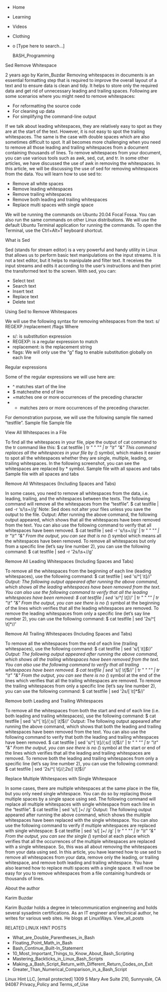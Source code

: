 





















































* Home
* Learning
* Videos
* Clothing
*
  o [Type here to search...]


   BASH_Programming


Sed Remove Whitespace

2 years ago
by Karim_Buzdar
Removing whitespaces in documents is an essential formatting step that is
required to improve the overall layout of a text and to ensure data is clean
and tidy. It helps to store only the required data and get rid of unnecessary
leading and trailing spaces. Following are some scenarios where you might need
to remove whitespaces:

* For reformatting the source code
* For cleaning up data
* For simplifying the command-line output

If we talk about leading whitespaces, they are relatively easy to spot as they
are at the start of the text. However, it is not easy to spot the trailing
whitespaces. The same is the case with double spaces which are also sometimes
difficult to spot. It all becomes more challenging when you need to remove all
those leading and trailing whitespaces from a document containing thousands of
lines.
To remove whitespaces from your document, you can use various tools such as
awk, sed, cut, and tr. In some other articles, we have discussed the use of awk
in removing the whitespaces. In this article, we will be discussing the use of
sed for removing whitespaces from the data.
You will learn how to use sed to:

* Remove all white spaces
* Remove leading whitespaces
* Remove trailing whitespaces
* Remove both leading and trailing whitespaces
* Replace multi spaces with single space

We will be running the commands on Ubuntu 20.04 Focal Fossa. You can also run
the same commands on other Linux distributions. We will use the default Ubuntu
Terminal application for running the commands. To open the Terminal, use the
Ctrl+Alt+T keyboard shortcut.

What is Sed

Sed (stands for stream editor) is a very powerful and handy utility in Linux
that allows us to perform basic text manipulations on the input streams. It is
not a text editor, but it helps to manipulate and filter text. It receives the
input streams and edits it according to the user’s instructions and then print
the transformed text to the screen.
With sed, you can:

* Select text
* Search text
* Insert text
* Replace text
* Delete text


Using Sed to Remove Whitespaces

We will use the following syntax for removing whitespaces from the text:
s/ REGEXP /replacement /flags
Where

* s/: is substitution expression
* REGEXP: is a regular expression to match
* replacement: is the replacement string
* flags: We will only use the “g” flag to enable substitution globally on each
  line


Regular expressions

Some of the regular expressions we will use here are:

* ^ matches start of the line
* $ matchesthe end of line
* +matches one or more occurrences of the preceding character
* * matches zero or more occurrences of the preceding character.

For demonstration purpose, we will use the following sample file named
“testfile”.
 Sample file
  Sample file


View All Whitespaces in a File

To find all the whitespaces in your file, pipe the output of cat command to the
tr command like this:
$ cat testfile | tr " " "*" | tr "\t" "&"
This command replaces all the whitespaces in your file by (*) symbol, which
makes it easier to spot all the whitespaces whether they are single, multiple,
leading, or trailing whitespaces.
In the following screenshot, you can see the whitespaces are replaced by *
symbol.
 Sample file with all spaces and tabs  Sample file with all spaces and tabs

Remove All Whitespaces (Including Spaces and Tabs)

In some cases, you need to remove all whitespaces from the data, i.e. leading,
trailing, and the whitespaces between the texts. The following command will
remove all the whitespaces from the “testfile”.
$ cat testfile | sed -r ‘s/\s+//g’
Note: Sed does not alter your files unless you save the output to the file.
Output:
After running the above command, the following output appeared, which shows
that all the whitespaces have been removed from the text.
You can also use the following command to verify that all whitespaces have been
removed.
$ cat testfile | sed -r 's/\s+//g' | tr " " "*" | tr "\t" "&"
From the output, you can see that is no (*) symbol which means all the
whitespaces have been removed.
To remove all whitespaces but only from a specific line (let’s say line number
2), you can use the following command:
$ cat testfile | sed -r '2s/\s+//g'

Remove All Leading Whitespaces (Including Spaces and Tabs)

To remove all the whitespaces from the beginning of each line (leading
whitespaces), use the following command:
$ cat testfile | sed 's/^[ \t]*//'
Output:
The following output appeared after running the above command, which shows all
the leading whitespaces have been removed from the text.
You can also use the following command to verify that all the leading
whitespaces have been removed:
$ cat testfile | sed 's/^[ \t]*//' | tr " " "*" | tr "\t" "&"
From the output, you can see there is no (*) symbol at the beginning of the
lines which verifies that all the leading whitespaces are removed.
To remove the leading whitespaces from only a specific line (let’s say line
number 2), you can use the following command:
$ cat testfile | sed '2s/^[ \t]*//'

Remove All Trailing Whitespaces (Including Spaces and Tabs)

To remove all the whitespaces from the end of each line (trailing whitespaces),
use the following command:
$ cat testfile | sed 's/[ \t]*$//'
Output:
The following output appeared after running the above command, which shows all
the trailing whitespaces have been removed from the text.
You can also use the following command to verify that all trailing whitespaces
have been removed.
$ cat testfile | sed 's/[ \t]*$//' | tr " " "*" | tr "\t" "&"
From the output, you can see there is no (*) symbol at the end of the lines
which verifies that all the trailing whitespaces are removed.
To remove the trailing whitespaces from only a specific line (let’s say line
number 2), you can use the following command:
$ cat testfile | sed '2s/[ \t]*$//'

Remove both Leading and Trailing Whitespaces

To remove all the whitespaces from both the start and end of each line (i.e.
both leading and trailing whitespaces), use the following command:
$ cat testfile | sed 's/^[ \t]*//;s/[ \t]*$//'
Output:
The following output appeared after running the above command, which shows that
both the leading and trailing whitespaces have been removed from the text.
You can also use the following command to verify that both the leading and
trailing whitespaces have been removed.
$ cat testfile | sed 's/^[ \t]*//;s/[ \t]*$//' | tr " " "*" | tr "\t" "&"
From the output, you can see there is no (*) symbol at the start or end of the
lines which verifies that all the leading and trailing whitespaces are removed.
To remove both the leading and trailing whitespaces from only a specific line
(let’s say line number 2), you can use the following command:
$ cat testfile | sed '2s/^[ \t]*//;2s/[ \t]*$//'

Replace Multiple Whitespaces with Single Whitespace

In some cases, there are multiple whitespaces at the same place in the file,
but you only need single whitespace. You can do so by replacing those multiple
spaces by a single space using sed.
The following command will replace all multiple whitespaces with single
whitespace from each line in the “testfile”.
$ cat testfile | sed 's/[ ]\+/ /g'
Output:
The following output appeared after running the above command, which shows the
multiple whitespaces have been replaced with the single whitespace.
You can also use the following command to verify if multiple whitespaces are
replaced with single whitespace:
$ cat testfile | sed 's/[ ]\+/ /g' | tr " " "*" | tr "\t" "&"
From the output, you can see the single (*) symbol at each place which verifies
that all the occurrences of the multiple whitespaces are replaced with a single
whitespace.
So, this was all about removing the whitespaces from your data using sed. In
this article, you have learned how to use sed to remove all whitespaces from
your data, remove only the leading, or trailing whitespace, and remove both
leading and trailing whitespace. You have also learned how to replace multi
spaces with a single space. It will now be easy for you to remove whitespaces
from a file containing hundreds or thousands of lines.


About the author


Karim Buzdar

Karim Buzdar holds a degree in telecommunication engineering and holds several
sysadmin certifications. As an IT engineer and technical author, he writes for
various web sites. He blogs at LinuxWays.
View_all_posts

RELATED LINUX HINT POSTS


* What_are_Double_Parentheses_in_Bash
* Floating_Point_Math_in_Bash
* Bash_Continue_Built-In_Statement
* 10_Most_Important_Things_to_Know_About_Bash_Scripting
* Mastering_Backticks_in_Linux_Bash_Scripts
* Making_a_Bash_Script_Return_with_Different_Return_Codes_on_Exit
* Greater_Than_Numerical_Comparison_in_a_Bash_Script

Linux Hint LLC, [email protected]
1309 S Mary Ave Suite 210, Sunnyvale, CA 94087
 Privacy_Policy and Terms_of_Use
